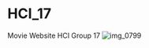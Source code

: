 # HCI_17

Movie Website HCI Group 17
![img_0799](https://user-images.githubusercontent.com/15914563/32999277-a44e372c-cd66-11e7-8db8-3d7836c10550.jpg)
